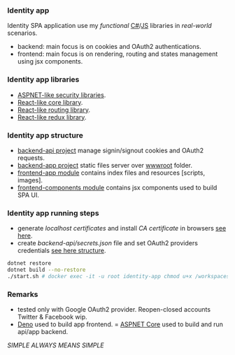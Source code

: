 ### Identity app
Identity SPA application use my *functional* [C#](https://github.com/dragos-tudor/backend-security)/[JS](https://github.com/dragos-tudor/frontend-rendering) libraries in *real-world* scenarios.
- backend: main focus is on cookies and OAuth2 authentications.
- frontend: main focus is on rendering, routing and states management using jsx components.

### Identity app libraries
- [ASPNET-like security libraries](https://github.com/dragos-tudor/backend-security).
- [React-like core library](https://github.com/dragos-tudor/frontend-rendering).
- [React-like routing library](https://github.com/dragos-tudor/frontend-routing).
- [React-like redux library](https://github.com/dragos-tudor/frontend-states).

### Identity app structure
- [backend-api project](./backend-api/) manage signin/signout cookies and OAuth2 requests.
- [backend-app project](./backend-app/) static files server over [wwwroot](./backend-app/wwwroot/) folder.
- [frontend-app module](./frontend-app/) contains index files and resources [scripts, images].
- [frontend-components module](./frontend-components/) contains jsx components used to build SPA UI.

### Identity app running steps
- generate *localhost certificates* and install *CA certificate* in browsers [see here](./OBS.md).
- create *backend-api/secrets.json* file and set OAuth2 providers credentials [see here structure](./OBS.md).
```sh
dotnet restore
dotnet build --no-restore
./start.sh # docker exec -it -u root identity-app chmod u+x /workspaces/identity-app/start.sh
```

### Remarks
- tested only with Google OAuth2 provider. Reopen-closed accounts Twitter & Facebook wip.
- [Deno](https://deno.com/) used to build app frontend.
= [ASPNET Core](https://dotnet.microsoft.com/en-us/apps/aspnet) used to build and run api/app backend.

*SIMPLE ALWAYS MEANS SIMPLE*